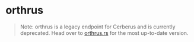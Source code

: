 # orthrus

> Note: orthrus is a legacy endpoint for Cerberus and is currently deprecated. Head over to [orthrus.rs](https://github.com/elysium-suite/orthrus.rs) for the most up-to-date version.
